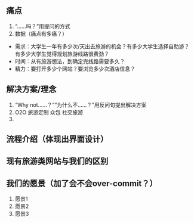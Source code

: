 痛点
----
1. “……吗？”用提问的方式
2. 数据（痛点有多痛？）
  * 需求：大学生一年有多少次/天出去旅游的机会？有多少大学生选择自助游？有多少大学生觉得规划旅游线路很费劲？
  * 时间：从有旅游想法，到确定完线路需要多久？
  * 精力：要打开多少个网站？要浏览多少次酒店信息？

解决方案/理念
----
1. “Why not……？”“为什么不……？”用反问句提出解决方案
2. O2O 旅游定制 众包 社交旅游
3. 

流程介绍（体现出界面设计）
---

现有旅游类网站与我们的区别
---

我们的愿景（加了会不会over-commit？）
----
1. 愿景1
2. 愿景2
3. 愿景3
